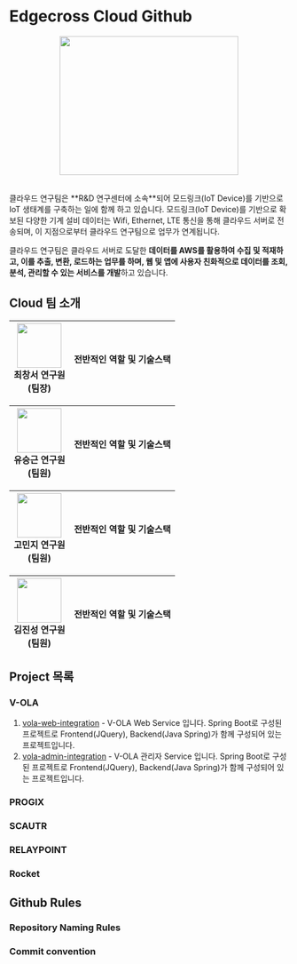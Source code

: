 # Edgecross Cloud Github
<p align="center">
  <img src="https://github.com/edgecross-cloud/.github/assets/96868951/1d192c4d-ad92-4454-bc79-dcc37660cf0e" width="80%" height="250px" />
</p>
<br>
클라우드 연구팀은 **R&D 연구센터에 소속**되어  모드링크(IoT Device)를 기반으로 IoT 생태계를 구축하는 일에 함께 하고 있습니다. 모드링크(IoT Device)를 기반으로 확보된 다양한 기계 설비 데이터는 Wifi, Ethernet, LTE 통신을 통해 클라우드 서버로 전송되며, 이 지점으로부터 클라우드 연구팀으로 업무가 연계됩니다.

클라우드 연구팀은 클라우드 서버로 도달한 **데이터를 AWS를 활용하여 수집 및 적재하고, 이를 추출, 변환, 로드하는 업무를 하며, 웹 및 앱에 사용자 친화적으로 데이터를 조회, 분석, 관리할 수 있는 서비스를 개발**하고 있습니다.

## Cloud 팀 소개
| <img src="https://github.com/edgecross-cloud/.github/assets/96868951/be26cd16-d3b7-430b-9826-39fa50ea9e94" width="80" height="80" />  <br> 최창서 연구원 <br> (팀장) | 전반적인 역할 및 기술스택 |
|:---:|:---:|

| <img src="https://github.com/edgecross-cloud/.github/assets/96868951/40df59aa-9943-49a7-bc4e-5853265971f8" width="80" height="80" /> <br> 유승근 연구원 <br> (팀원) | 전반적인 역할 및 기술스택 |
|:---:|:---:|

| <img src="https://github.com/edgecross-cloud/.github/assets/96868951/18cc7ef1-77e8-43fe-b544-05c9035a5654" width="80" height="80" /> <br> 고민지 연구원 <br> (팀원) | 전반적인 역할 및 기술스택 | 
|:---:|:---:|

| <img src="https://github.com/edgecross-cloud/.github/assets/96868951/2020e122-58df-4b1c-8371-13f5e986d54c" width="80" height="80" /> <br> 김진성 연구원 <br> (팀원) | 전반적인 역할 및 기술스택 |
|:---:|:---:|

## Project 목록

### V-OLA
1. [vola-web-integration](https://github.com/edgecross-cloud/vola-web-integration) - V-OLA Web Service 입니다. Spring Boot로 구성된 프로젝트로 Frontend(JQuery), Backend(Java Spring)가 함께 구성되어 있는 프로젝트입니다.
2. [vola-admin-integration](https://github.com/edgecross-cloud/vola-admin-integration) - V-OLA 관리자 Service 입니다. Spring Boot로 구성된 프로젝트로 Frontend(JQuery), Backend(Java Spring)가 함께 구성되어 있는 프로젝트입니다.
### PROGIX

### SCAUTR

### RELAYPOINT

### Rocket

## Github Rules

### Repository Naming Rules

### Commit convention
